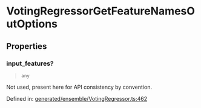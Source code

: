 # VotingRegressorGetFeatureNamesOutOptions

## Properties

### input\_features?

> `any`

Not used, present here for API consistency by convention.

Defined in:  [generated/ensemble/VotingRegressor.ts:462](https://github.com/transitive-bullshit/scikit-learn-ts/blob/b59c1ff/packages/sklearn/src/generated/ensemble/VotingRegressor.ts#L462)
